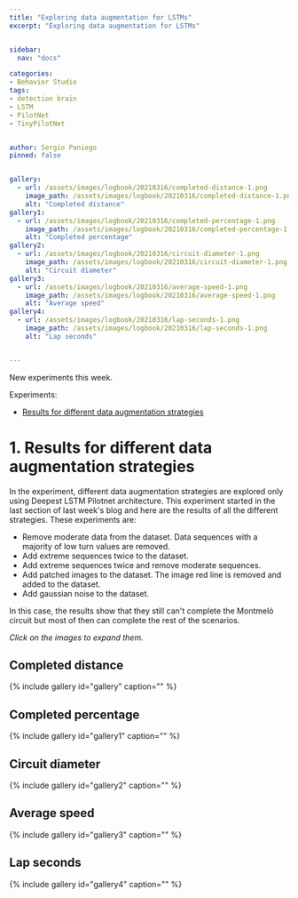 ```yaml
---
title: "Exploring data augmentation for LSTMs"
excerpt: "Exploring data augmentation for LSTMs"


sidebar:
  nav: "docs"

categories:
- Behavior Studio
tags:
- detection brain
- LSTM
- PilotNet
- TinyPilotNet


author: Sergio Paniego
pinned: false


gallery:
  - url: /assets/images/logbook/20210316/completed-distance-1.png
    image_path: /assets/images/logbook/20210316/completed-distance-1.png
    alt: "Completed distance"
gallery1:
  - url: /assets/images/logbook/20210316/completed-percentage-1.png
    image_path: /assets/images/logbook/20210316/completed-percentage-1.png
    alt: "Completed percentage"
gallery2:
  - url: /assets/images/logbook/20210316/circuit-diameter-1.png
    image_path: /assets/images/logbook/20210316/circuit-diameter-1.png
    alt: "Circuit diameter"
gallery3:
  - url: /assets/images/logbook/20210316/average-speed-1.png
    image_path: /assets/images/logbook/20210316/average-speed-1.png
    alt: "Average speed"
gallery4:
  - url: /assets/images/logbook/20210316/lap-seconds-1.png
    image_path: /assets/images/logbook/20210316/lap-seconds-1.png
    alt: "Lap seconds"


---
```


New experiments this week.

Experiments:
* [Results for different data augmentation strategies](#experiment-1)



<a name="experiment-1"></a>
# 1. Results for different data augmentation strategies

In the experiment, different data augmentation strategies are explored only using Deepest LSTM Pilotnet architecture. This experiment 
started in the last section of last week's blog and here are the results of all the different strategies. 
These experiments are:

* Remove moderate data from the dataset. Data sequences with a majority of low turn values are removed.
* Add extreme sequences twice to the dataset. 
* Add extreme sequences twice and remove moderate sequences. 
* Add patched images to the dataset. The image red line is removed and added to the dataset.
* Add gaussian noise to the dataset. 

In this case, the results show that they still can't complete the Montmeló circuit but most of then can complete the rest of the scenarios.

*Click on the images to expand them.*

## Completed distance

{% include gallery id="gallery" caption="" %}

## Completed percentage
{% include gallery id="gallery1" caption="" %}

## Circuit diameter
{% include gallery id="gallery2" caption="" %}

## Average speed
{% include gallery id="gallery3" caption="" %}

## Lap seconds
{% include gallery id="gallery4" caption="" %}